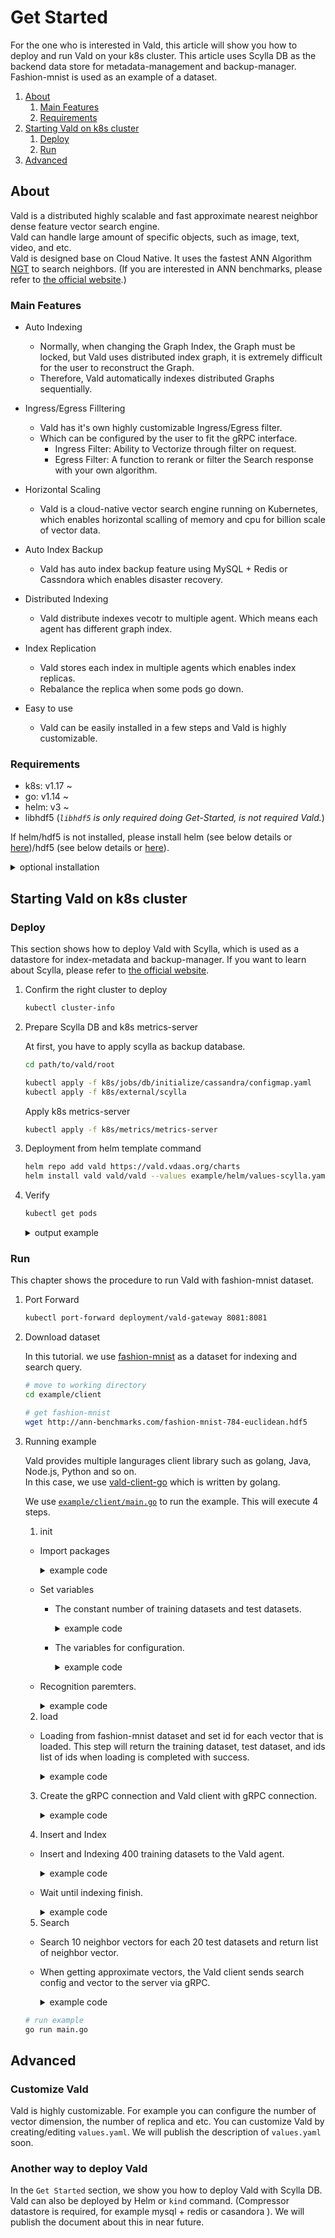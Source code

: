 # Get Started

For the one who is interested in Vald, this article will show you how to deploy and run Vald on your k8s cluster.
This article uses Scylla DB as the backend data store for metadata-management and backup-manager.
Fashion-mnist is used as an example of a dataset.

1. [About](#About)
    1. [Main Features](#Main-Features)
    2. [Requirements](#Requirements)
2. [Starting Vald on k8s cluster](#Starting-Vald-on-k8s-cluster)
    1. [Deploy](#Deploy)
    2. [Run](#Run)
3. [Advanced](#Advanced)

## About

Vald is a distributed highly scalable and fast approximate nearest neighbor dense feature vector search engine.<br>
Vald can handle large amount of specific objects, such as image, text, video, and etc.<br>
Vald is designed base on Cloud Native.
It uses the fastest ANN Algorithm [NGT](https://github.com/yahoojapan/NGT) to search neighbors.
(If you are interested in ANN benchmarks, please refer to [the official website](http://ann-benchmarks.com/).)

### Main Features

- Auto Indexing
    - Normally, when changing the Graph Index, the Graph must be locked, but Vald uses distributed index graph, it is extremely difficult for the user to reconstruct the Graph.
    - Therefore, Vald automatically indexes distributed Graphs sequentially.

- Ingress/Egress Filltering
    - Vald has it's own highly customizable Ingress/Egress filter.
    - Which can be configured by the user to fit the gRPC interface.
        - Ingress Filter: Ability to Vectorize through filter on request.
        - Egress Filter: A function to rerank or filter the Search response with your own algorithm.

- Horizontal Scaling
    - Vald is a cloud-native vector search engine running on Kubernetes, which enables horizontal scalling of memory and cpu for billion scale of vector data.

- Auto Index Backup
    - Vald has auto index backup feature using MySQL + Redis or Cassndora which enables disaster recovery.

- Distributed Indexing
    - Vald distribute indexes vecotr to multiple agent. Which means each agent has different graph index.

- Index Replication
    - Vald stores each index in multiple agents which enables index replicas.
    - Rebalance the replica when some pods go down.

- Easy to use
    - Vald can be easily installed in a few steps and Vald is highly customizable.

### Requirements

- k8s:  v1.17 ~
- go:   v1.14 ~
- helm: v3 ~
- libhdf5 (_`libhdf5` is only required doing Get-Started, is not required Vald._)

If helm/hdf5 is not installed, please install helm (see below details or [here](https://helm.sh/docs/intro/install))/hdf5 (see below details or [here](https://www.hdfgroup.org/)).

<details><summary>optional installation</summary><br>
install helm

```bash
curl https://raw.githubusercontent.com/helm/helm/master/scripts/get-helm-3 | bash
```
install hdf5
```bash
## yum
yum install -y hdf5-devel

## apt
apt-get install libhdf5-serial-dev

## homebrew
brew install hdf5
```
</details>

## Starting Vald on k8s cluster

### Deploy

This section shows how to deploy Vald with Scylla, which is used as a datastore for index-metadata and backup-manager.
If you want to learn about Scylla, please refer to [the official website](https://www.scylladb.com/).

1. Confirm the right cluster to deploy

    ```bash
    kubectl cluster-info
    ```

2. Prepare Scylla DB and k8s metrics-server

    At first, you have to apply scylla as backup database.

    ```bash
    cd path/to/vald/root 
    
    kubectl apply -f k8s/jobs/db/initialize/cassandra/configmap.yaml
    kubectl apply -f k8s/external/scylla
    ```

    Apply k8s metrics-server

    ```bash
    kubectl apply -f k8s/metrics/metrics-server
    ```

3. Deployment from helm template command

    ```bash
    helm repo add vald https://vald.vdaas.org/charts
    helm install vald vald/vald --values example/helm/values-scylla.yaml
    ```

4. Verify

    ```bash
    kubectl get pods
    ```

    <details><summary>output example</summary><br>
    If the deployment is successful, you can check the following information.

    ```bash
    NAME                                       READY   STATUS    RESTARTS   AGE
    scylla-0                                   1/1     Running   0          13m
    scylla-1                                   1/1     Running   0          12m
    scylla-2                                   1/1     Running   0          10m
    vald-agent-ngt-0                           1/1     Running   0          5m49s
    vald-agent-ngt-1                           1/1     Running   0          5m49s
    vald-agent-ngt-2                           1/1     Running   0          5m49s
    vald-agent-ngt-3                           1/1     Running   0          5m49s
    vald-agent-ngt-4                           1/1     Runnnig   0          5m49s
    vald-discoverer-97c88678b-wj6xn            1/1     Running   0          5m49s
    vald-gateway-5bf95f8d97-2v76g              1/1     Running   0          5m49s
    vald-gateway-5bf95f8d97-5wtb2              1/1     Running   0          78s
    vald-gateway-5bf95f8d97-7d6j7              1/1     Running   0          78s
    vald-gateway-5bf95f8d97-gx45c              1/1     Running   0          5m49s
    vald-gateway-5bf95f8d97-kx2c5              1/1     Running   0          78s
    vald-gateway-5bf95f8d97-np2lc              1/1     Running   0          5m49s
    vald-manager-backup-6c9695b69b-9xngp       1/1     Running   0          5m49s
    vald-manager-backup-6c9695b69b-jvwft       1/1     Running   0          5m49s
    vald-manager-backup-6c9695b69b-mjs2r       1/1     Running   0          5m49s
    vald-manager-compressor-6c95bdbfb5-m5t7t   1/1     Running   0          5m49s
    vald-manager-compressor-6c95bdbfb5-q8hc6   1/1     Running   0          5m49s
    vald-manager-compressor-6c95bdbfb5-zp8hb   1/1     Running   0          5m49s
    vald-manager-index-59676f54bb-nzfwt        1/1     Running   0          5m49s
    vald-meta-559744db-bcrdw                   1/1     Running   0          5m49s
    vald-meta-559744db-hz7gd                   1/1     Running   0          5m49s
    ```
    </details>

### Run

This chapter shows the procedure to run Vald with fashion-mnist dataset.

1. Port Forward

    ```bash
    kubectl port-forward deployment/vald-gateway 8081:8081
    ```

2. Download dataset

    In this tutorial. we use [fashion-mnist](https://github.com/zalandoresearch/fashion-mnist) as a dataset for indexing and search query.

    ```bash
    # move to working directory
    cd example/client
    
    # get fashion-mnist
    wget http://ann-benchmarks.com/fashion-mnist-784-euclidean.hdf5
    ```

3. Running example

    Vald provides multiple langurages client library such as golang, Java, Node.js, Python and so on.<br>
    In this case, we use [vald-client-go](https://github.com/vdaas/vald-client-go) which is written by golang.

    We use [`example/client/main.go`](../../example/client/main.go) to run the example.
    This will execute 4 steps.
    1. init
    - Import packages
        <details><summary>example code</summary><br>

        ```go
        package main

        import (
            "context"
            "encoding/json"
            "flag"
            "time"

            "github.com/kpango/fuid"
            "github.com/kpango/glg"
            "github.com/vdaas/vald-client-go/gateway/vald"
            "github.com/vdaas/vald-client-go/payload"

            "gonum.org/v1/hdf5"
            "google.golang.org/grpc"
        )
        ```
        </details>
    - Set variables
        - The constant number of training datasets and test datasets.
            <details><summary>example code</summary><br>

            ```go
            const (
                insertCount = 400
                testCount = 20
            )
            ```
            </details>

        - The variables for configuration.
            <details><summary>example code</summary><br>

            ```go
            const (
                datasetPath         string
                grpcServerAddr      string
                indexingWaitSeconds uint
            )
            ```
            </details>
    - Recognition paremters.
        <details><summary>example code</summary><br>
        
        ```go
        func init() {
	        flag.StringVar(&datasetPath, "path", "fashion-mnist-784-euclidean.hdf5", "set dataset path")
	        flag.StringVar(&grpcServerAddr, "addr", "127.0.0.1:8081", "set gRPC server address")
	        flag.UintVar(&indexingWaitSeconds, "wait", 60, "set indexing wait seconds")
	        flag.Parse()
        }
        ```
        </details>
    2. load
    - Loading from fashion-mnist dataset and set id for each vector that is loaded. This step will return the training dataset, test dataset, and ids list of ids when loading is completed with success.
        <details><summary>example code</summary><br>

        ```go
        ids, train, test, err := load(datasetPath)
        if err != nil {
            glg.Fatal(err)
        }
        ```
        </details>
    3. Create the gRPC connection and Vald client with gRPC connection.
        <details><summary>example code</summary><br>

        ```go
        ctx := context.Background()

        conn, err := grpc.DialContext(ctx, grpcServerAddr, grpc.WithInsecure())
        if err != nil {
            glg.Fatal(err)
        }

        client := vald.NewValdClient(conn)
        ```
        </details>
    4. Insert and Index
    - Insert and Indexing 400 training datasets to the Vald agent.
        <details><summary>example code</summary><br>

        ```go
        for i := range ids [:insertCount] {
            if i%10 == 0 {
                glg.Infof("Inserted %d", i)
            }
            _, err := client.Insert(ctx, &payload.Object_Vector{
                Id: ids[i],
                Vector: train[i],
            })
            if err != nil {
                glg.Fatal(err)
            }
        }
        ```
        </details>
    - Wait until indexing finish.
        <details><summary>example code</summary><br>

        ```go
        glg.Info("Wait for indexing to finish")
        time.Sleep(time.Duration(indexingWaitSeconds) * time.Second)
        ```
        </details>
    5. Search
    - Search 10 neighbor vectors for each 20 test datasets and return list of neighbor vector.
    - When getting approximate vectors, the Vald client sends search config and vector to the server via gRPC.
        <details><summary>example code</summary><br>

        ```go
        glg.Infof("Start search %d times", testCount)
        for i, vec := range test[:testCount] {
            res, err := client.Seach(ctx, &payload.Search_Request){
                Vector: vec,
                Config: &payload.Search_Config{
                    Num: 10,
                    Radius: -1,
                    Epsilon: 0.01,
                }
            }
            if err != nil {
                glg.Fatal(err)
            }

            b, _ := json.MarshalIndent(res.GetResults(), "", " ")
            glg.Infof("%d - Results : %s\n\n", i+1, string(b))
            time.Sleep(1 * time.Second)
        }
        ```
        </details>

    ```bash
    # run example
    go run main.go
    ```

## Advanced

### Customize Vald

Vald is highly customizable.
For example you can configure the number of vector dimension, the number of replica and etc.
You can customize Vald by creating/editing `values.yaml`.
We will publish the description of `values.yaml` soon.

### Another way to deploy Vald

In the `Get Started` section, we show you how to deploy Vald with Scylla DB.
Vald can also be deployed by Helm or `kind` command. (Compressor datastore is required, for example mysql + redis or casandora ).
We will publish the document about this in near future.

